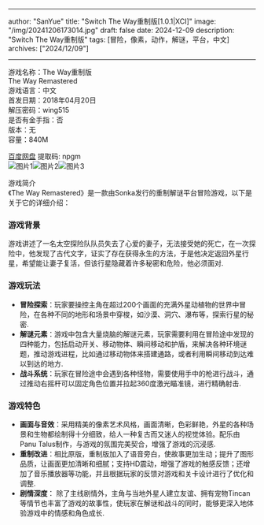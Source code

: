 
---
author: "SanYue"
title: "Switch The Way重制版[1.0.1|XCI]"
image: "/img/20241206173014.jpg"
draft: false
date: 2024-12-09
description: "Switch The Way重制版"
tags: [冒险，像素，动作，解谜，平台，中文]
archives: ["2024/12/09"]

---

游戏名称：The Way重制版   
The Way Remastered    
游戏语言：中文  
首发日期：2018年04月20日  
解压密码：wing515  
是否有金手指：否  
版本：无   
容量：840M

[百度网盘](https://pan.baidu.com/s/1FwnwR3uov4XatkAh-kOA0A) 提取码: npgm  
![图片1](/img/20241206185523.png)![图片2](/img/20241206185456.png)![图片3](/img/20241206185509.png)  

游戏简介  
《The Way Remastered》是一款由Sonka发行的重制解谜平台冒险游戏，以下是关于它的详细介绍：

### 游戏背景
游戏讲述了一名太空探险队队员失去了心爱的妻子，无法接受她的死亡，在一次探险中，他发现了古代文字，证实了存在获得永生的方法，于是他决定返回外星行星，希望能让妻子复活，但该行星隐藏着许多秘密和危险，他必须面对.

### 游戏玩法
- **冒险探索**：玩家要操控主角在超过200个画面的充满外星动植物的世界中冒险，在各种不同的地形和场景中穿梭，如沙漠、洞穴、瀑布等，探索行星的秘密.
- **解谜元素**：游戏中包含大量烧脑的解谜元素，玩家需要利用在冒险途中发现的四种能力，包括启动开关、移动物体、瞬间移动和护盾，来解决各种环境谜题，推动游戏进程，比如通过移动物体来搭建通路，或者利用瞬间移动到达难以到达的地方.
- **战斗系统**：玩家在冒险途中会遇到各种怪物，需要使用手中的枪进行战斗，通过推动右摇杆可以固定角色位置并拉起360度激光瞄准镜，进行精确射击.

### 游戏特色
- **画面与音效**：采用精美的像素艺术风格，画面清晰，色彩鲜艳，外星的各种场景和生物都绘制得十分细致，给人一种复古而又迷人的视觉体验。配乐由Panu Talus制作，与游戏的氛围完美契合，增强了游戏的沉浸感.
- **重制改进**：相比原版，重制版加入了语音旁白，使故事更加生动；提升了图形品质，让画面更加清晰和细腻；支持HD震动，增强了游戏的触感反馈；还增加了音乐播放器等功能，并且根据玩家的反馈对游戏和关卡设计进行了优化和调整.
- **剧情深度**： 除了主线剧情外，主角与当地外星人建立友谊、拥有宠物Tincan等情节也丰富了游戏的故事性，使玩家在解谜和战斗的同时，能够更深入地体验游戏中的情感和角色成长.
 
